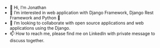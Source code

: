 - 👋 Hi, I’m Jonathan
- 👀 I’m interested in web application with Django Framework, Django Rest Framework and Python 🐍
- 💞️ I’m looking to collaborate with open source applications and web applications using the Django.
- 📫 How to reach me, please find me on LinkedIn with private message to discuss together.

<!---
jonathanreveille/jonathanreveille is a ✨ special ✨ repository because its `README.md` (this file) appears on your GitHub profile.
You can click the Preview link to take a look at your changes.
--->
